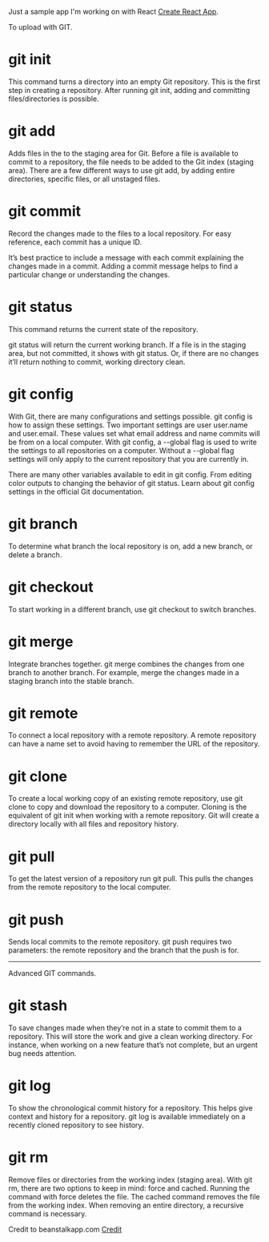 Just a sample app I'm working on with React [Create React App](https://github.com/facebook/create-react-app).

To upload with GIT.

# git init
This command turns a directory into an empty Git repository. This is the first step in creating a repository. After running git init, adding and committing files/directories is possible.

# git add
Adds files in the to the staging area for Git. Before a file is available to commit to a repository, the file needs to be added to the Git index (staging area). There are a few different ways to use git add, by adding entire directories, specific files, or all unstaged files.

# git commit
Record the changes made to the files to a local repository. For easy reference, each commit has a unique ID.

It’s best practice to include a message with each commit explaining the changes made in a commit. Adding a commit message helps to find a particular change or understanding the changes.

# git status
This command returns the current state of the repository.

git status will return the current working branch. If a file is in the staging area, but not committed, it shows with git status. Or, if there are no changes it’ll return nothing to commit, working directory clean.

# git config
With Git, there are many configurations and settings possible. git config is how to assign these settings. Two important settings are user user.name and user.email. These values set what email address and name commits will be from on a local computer. With git config, a --global flag is used to write the settings to all repositories on a computer. Without a --global flag settings will only apply to the current repository that you are currently in.

There are many other variables available to edit in git config. From editing color outputs to changing the behavior of git status. Learn about git config settings in the official Git documentation.

# git branch
To determine what branch the local repository is on, add a new branch, or delete a branch.

# git checkout
To start working in a different branch, use git checkout to switch branches.

# git merge
Integrate branches together. git merge combines the changes from one branch to another branch. For example, merge the changes made in a staging branch into the stable branch.

# git remote
To connect a local repository with a remote repository. A remote repository can have a name set to avoid having to remember the URL of the repository.

# git clone
To create a local working copy of an existing remote repository, use git clone to copy and download the repository to a computer. Cloning is the equivalent of git init when working with a remote repository. Git will create a directory locally with all files and repository history.

# git pull
To get the latest version of a repository run git pull. This pulls the changes from the remote repository to the local computer.

# git push
Sends local commits to the remote repository. git push requires two parameters: the remote repository and the branch that the push is for.

--------------------------------------------------------------------------------------------------------------------------------------------

Advanced GIT commands.

# git stash
To save changes made when they’re not in a state to commit them to a repository. This will store the work and give a clean working directory. For instance, when working on a new feature that’s not complete, but an urgent bug needs attention.

# git log
To show the chronological commit history for a repository. This helps give context and history for a repository. git log is available immediately on a recently cloned repository to see history.

# git rm
Remove files or directories from the working index (staging area). With git rm, there are two options to keep in mind: force and cached. Running the command with force deletes the file. The cached command removes the file from the working index. When removing an entire directory, a recursive command is necessary.


Credit to beanstalkapp.com [Credit](http://guides.beanstalkapp.com/version-control/common-git-commands.html)